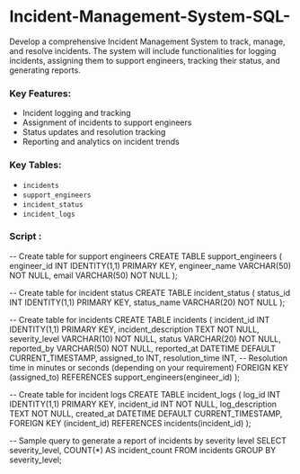 # Incident-Management-System-SQL-
Develop a comprehensive Incident Management System to track, manage, and resolve incidents. The system will include functionalities for logging incidents, assigning them to support engineers, tracking their status, and generating reports.
### **Key Features:**

- Incident logging and tracking
- Assignment of incidents to support engineers
- Status updates and resolution tracking
- Reporting and analytics on incident trends

### **Key Tables:**

- `incidents`
- `support_engineers`
- `incident_status`
- `incident_logs`

### Script :

-- Create table for support engineers
CREATE TABLE support_engineers (
engineer_id INT IDENTITY(1,1) PRIMARY KEY,
engineer_name VARCHAR(50) NOT NULL,
email VARCHAR(50) NOT NULL
);

-- Create table for incident status
CREATE TABLE incident_status (
status_id INT IDENTITY(1,1) PRIMARY KEY,
status_name VARCHAR(20) NOT NULL
);

-- Create table for incidents
CREATE TABLE incidents (
incident_id INT IDENTITY(1,1) PRIMARY KEY,
incident_description TEXT NOT NULL,
severity_level VARCHAR(10) NOT NULL,
status VARCHAR(20) NOT NULL,
reported_by VARCHAR(50) NOT NULL,
reported_at DATETIME DEFAULT CURRENT_TIMESTAMP,
assigned_to INT,
resolution_time INT, -- Resolution time in minutes or seconds (depending on your requirement)
FOREIGN KEY (assigned_to) REFERENCES support_engineers(engineer_id)
);

-- Create table for incident logs
CREATE TABLE incident_logs (
log_id INT IDENTITY(1,1) PRIMARY KEY,
incident_id INT NOT NULL,
log_description TEXT NOT NULL,
created_at DATETIME DEFAULT CURRENT_TIMESTAMP,
FOREIGN KEY (incident_id) REFERENCES incidents(incident_id)
);

-- Sample query to generate a report of incidents by severity level
SELECT severity_level, COUNT(*) AS incident_count
FROM incidents
GROUP BY severity_level;
